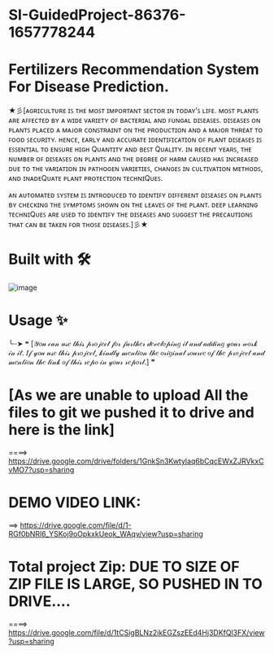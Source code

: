# SI-GuidedProject-86376-1657778244
# Fertilizers Recommendation System For Disease Prediction.


★彡[ᴀɢʀɪᴄᴜʟᴛᴜʀᴇ ɪꜱ ᴛʜᴇ ᴍᴏꜱᴛ ɪᴍᴘᴏʀᴛᴀɴᴛ ꜱᴇᴄᴛᴏʀ ɪɴ ᴛᴏᴅᴀʏ’ꜱ ʟɪꜰᴇ. ᴍᴏꜱᴛ ᴘʟᴀɴᴛꜱ ᴀʀᴇ ᴀꜰꜰᴇᴄᴛᴇᴅ ʙʏ ᴀ ᴡɪᴅᴇ ᴠᴀʀɪᴇᴛʏ ᴏꜰ ʙᴀᴄᴛᴇʀɪᴀʟ ᴀɴᴅ ꜰᴜɴɢᴀʟ ᴅɪꜱᴇᴀꜱᴇꜱ. ᴅɪꜱᴇᴀꜱᴇꜱ ᴏɴ ᴘʟᴀɴᴛꜱ ᴘʟᴀᴄᴇᴅ ᴀ ᴍᴀᴊᴏʀ ᴄᴏɴꜱᴛʀᴀɪɴᴛ ᴏɴ ᴛʜᴇ ᴘʀᴏᴅᴜᴄᴛɪᴏɴ ᴀɴᴅ ᴀ ᴍᴀᴊᴏʀ ᴛʜʀᴇᴀᴛ ᴛᴏ ꜰᴏᴏᴅ ꜱᴇᴄᴜʀɪᴛʏ. ʜᴇɴᴄᴇ, ᴇᴀʀʟʏ ᴀɴᴅ ᴀᴄᴄᴜʀᴀᴛᴇ ɪᴅᴇɴᴛɪꜰɪᴄᴀᴛɪᴏɴ ᴏꜰ ᴘʟᴀɴᴛ ᴅɪꜱᴇᴀꜱᴇꜱ ɪꜱ ᴇꜱꜱᴇɴᴛɪᴀʟ ᴛᴏ ᴇɴꜱᴜʀᴇ ʜɪɢʜ Qᴜᴀɴᴛɪᴛʏ ᴀɴᴅ ʙᴇꜱᴛ Qᴜᴀʟɪᴛʏ. ɪɴ ʀᴇᴄᴇɴᴛ ʏᴇᴀʀꜱ, ᴛʜᴇ ɴᴜᴍʙᴇʀ ᴏꜰ ᴅɪꜱᴇᴀꜱᴇꜱ ᴏɴ ᴘʟᴀɴᴛꜱ ᴀɴᴅ ᴛʜᴇ ᴅᴇɢʀᴇᴇ ᴏꜰ ʜᴀʀᴍ ᴄᴀᴜꜱᴇᴅ ʜᴀꜱ ɪɴᴄʀᴇᴀꜱᴇᴅ ᴅᴜᴇ ᴛᴏ ᴛʜᴇ ᴠᴀʀɪᴀᴛɪᴏɴ ɪɴ ᴘᴀᴛʜᴏɢᴇɴ ᴠᴀʀɪᴇᴛɪᴇꜱ, ᴄʜᴀɴɢᴇꜱ ɪɴ ᴄᴜʟᴛɪᴠᴀᴛɪᴏɴ ᴍᴇᴛʜᴏᴅꜱ, ᴀɴᴅ ɪɴᴀᴅᴇQᴜᴀᴛᴇ ᴘʟᴀɴᴛ ᴘʀᴏᴛᴇᴄᴛɪᴏɴ ᴛᴇᴄʜɴɪQᴜᴇꜱ.

ᴀɴ ᴀᴜᴛᴏᴍᴀᴛᴇᴅ ꜱʏꜱᴛᴇᴍ ɪꜱ ɪɴᴛʀᴏᴅᴜᴄᴇᴅ ᴛᴏ ɪᴅᴇɴᴛɪꜰʏ ᴅɪꜰꜰᴇʀᴇɴᴛ ᴅɪꜱᴇᴀꜱᴇꜱ ᴏɴ ᴘʟᴀɴᴛꜱ ʙʏ ᴄʜᴇᴄᴋɪɴɢ ᴛʜᴇ ꜱʏᴍᴘᴛᴏᴍꜱ ꜱʜᴏᴡɴ ᴏɴ ᴛʜᴇ ʟᴇᴀᴠᴇꜱ ᴏꜰ ᴛʜᴇ ᴘʟᴀɴᴛ. ᴅᴇᴇᴘ ʟᴇᴀʀɴɪɴɢ ᴛᴇᴄʜɴɪQᴜᴇꜱ ᴀʀᴇ ᴜꜱᴇᴅ ᴛᴏ ɪᴅᴇɴᴛɪꜰʏ ᴛʜᴇ ᴅɪꜱᴇᴀꜱᴇꜱ ᴀɴᴅ ꜱᴜɢɢᴇꜱᴛ ᴛʜᴇ ᴘʀᴇᴄᴀᴜᴛɪᴏɴꜱ ᴛʜᴀᴛ ᴄᴀɴ ʙᴇ ᴛᴀᴋᴇɴ ꜰᴏʀ ᴛʜᴏꜱᴇ ᴅɪꜱᴇᴀꜱᴇꜱ.]彡★



# Built with 🛠️
![image](https://user-images.githubusercontent.com/92323184/179819084-254c1958-d2d8-4fa2-81dd-6ce995387895.png)

# Usage ✨
╰┈➤ ❝ [𝒴𝑜𝓊 𝒸𝒶𝓃 𝓊𝓈𝑒 𝓉𝒽𝒾𝓈 𝓅𝓇𝑜𝒿𝑒𝒸𝓉 𝒻𝑜𝓇 𝒻𝓊𝓇𝓉𝒽𝑒𝓇 𝒹𝑒𝓋𝑒𝓁𝑜𝓅𝒾𝓃𝑔 𝒾𝓉 𝒶𝓃𝒹 𝒶𝒹𝒹𝒾𝓃𝑔 𝓎𝑜𝓊𝓇 𝓌𝑜𝓇𝓀 𝒾𝓃 𝒾𝓉. 𝐼𝒻 𝓎𝑜𝓊 𝓊𝓈𝑒 𝓉𝒽𝒾𝓈 𝓅𝓇𝑜𝒿𝑒𝒸𝓉, 𝓀𝒾𝓃𝒹𝓁𝓎 𝓂𝑒𝓃𝓉𝒾𝑜𝓃 𝓉𝒽𝑒 𝑜𝓇𝒾𝑔𝒾𝓃𝒶𝓁 𝓈𝑜𝓊𝓇𝒸𝑒 𝑜𝒻 𝓉𝒽𝑒 𝓅𝓇𝑜𝒿𝑒𝒸𝓉 𝒶𝓃𝒹 𝓂𝑒𝓃𝓉𝒾𝑜𝓃 𝓉𝒽𝑒 𝓁𝒾𝓃𝓀 𝑜𝒻 𝓉𝒽𝒾𝓈 𝓇𝑒𝓅𝑜 𝒾𝓃 𝓎𝑜𝓊𝓇 𝓇𝑒𝓅𝑜𝓇𝓉.] ❞

# [As we are unable to upload All the files to git we pushed it to drive and here is the link]

====> https://drive.google.com/drive/folders/1GnkSn3Kwtylaq6bCqcEWxZJRVkxCvMO7?usp=sharing

# DEMO VIDEO LINK:
==> https://drive.google.com/file/d/1-RGf0bNRl6_YSKoj9oOpkxkUeok_WAqv/view?usp=sharing

# Total project Zip:  DUE TO SIZE OF ZIP FILE IS LARGE, SO PUSHED IN TO DRIVE....
====> https://drive.google.com/file/d/1tCSigBLNz2ikEGZszEEd4Hj3DKfQl3FX/view?usp=sharing

